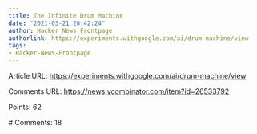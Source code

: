 ```yaml
---
title: The Infinite Drum Machine
date: "2021-03-21 20:42:24"
author: Hacker News Frontpage
authorlink: https://experiments.withgoogle.com/ai/drum-machine/view
tags:
- Hacker-News-Frontpage
---
```


<p>Article URL: <a href="https://experiments.withgoogle.com/ai/drum-machine/view">https://experiments.withgoogle.com/ai/drum-machine/view</a></p>
<p>Comments URL: <a href="https://news.ycombinator.com/item?id=26533792">https://news.ycombinator.com/item?id=26533792</a></p>
<p>Points: 62</p>
<p># Comments: 18</p>
